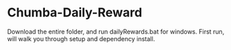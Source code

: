 ﻿# Chumba-Daily-Reward

Download the entire folder, and run dailyRewards.bat for windows.  First run, will walk you through setup and dependency install.

